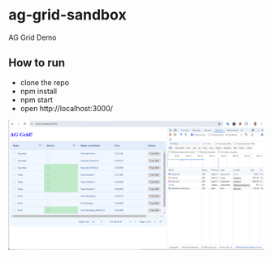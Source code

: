 # ag-grid-sandbox

AG Grid Demo

## How to run

* clone the repo
* npm install
* npm start
* open http://localhost:3000/

![AG Grid Demo](./docs/screenshot.png)